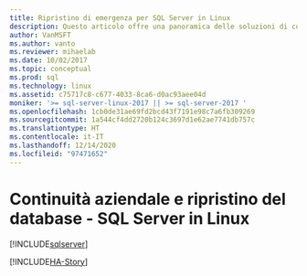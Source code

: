 ```yaml
---
title: Ripristino di emergenza per SQL Server in Linux
description: Questo articolo offre una panoramica delle soluzioni di continuità aziendale per la disponibilità elevata e il ripristino di emergenza in SQL Server. È incentrato sugli scenari di disponibilità.
author: VanMSFT
ms.author: vanto
ms.reviewer: mihaelab
ms.date: 10/02/2017
ms.topic: conceptual
ms.prod: sql
ms.technology: linux
ms.assetid: c75717c8-c677-4033-8ca6-d0ac93aee04d
moniker: '>= sql-server-linux-2017 || >= sql-server-2017 '
ms.openlocfilehash: 1cb0de31ae69fd2bcd43f7191e98c7a6fb309269
ms.sourcegitcommit: 1a544cf4dd2720b124c3697d1e62ae7741db757c
ms.translationtype: HT
ms.contentlocale: it-IT
ms.lasthandoff: 12/14/2020
ms.locfileid: "97471652"
---
```

# <a name="business-continuity-and-database-recovery---sql-server-on-linux"></a>Continuità aziendale e ripristino del database - SQL Server in Linux

[!INCLUDE[sqlserver](../includes/applies-to-version/sqlserver.md)]

[!INCLUDE[HA-Story](../includes/sql-server-ha-story.md)]
